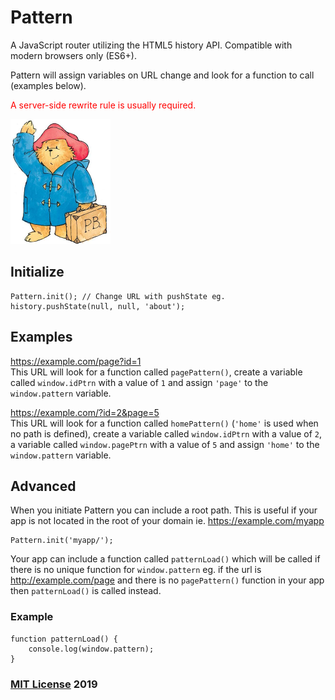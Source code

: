 # Pattern

A JavaScript router utilizing the HTML5 history API. Compatible with modern browsers only (ES6+).

Pattern will assign variables on URL change and look for a function to call (examples below).

<span style="color: red;">A server-side rewrite rule is usually required.</span>

<img src="pattern.png" width="160" height="200">

## Initialize

```
Pattern.init(); // Change URL with pushState eg. history.pushState(null, null, 'about');
```

## Examples

https://example.com/page?id=1  
This URL will look for a function called ```pagePattern()```, create a variable called ```window.idPtrn``` with a value of ```1``` and assign ```'page'``` to the ```window.pattern``` variable.

https://example.com/?id=2&page=5  
This URL will look for a function called ```homePattern()``` (```'home'``` is used when no path is defined), create a variable called ```window.idPtrn``` with a value of ```2```, a variable called ```window.pagePtrn``` with a value of ```5``` and assign ```'home'``` to the ```window.pattern``` variable.

## Advanced

When you initiate Pattern you can include a root path. This is useful if your app is not located in the root of your domain ie. https://example.com/myapp

```
Pattern.init('myapp/');
```

Your app can include a function called ```patternLoad()``` which will be called if there is no unique function for ```window.pattern``` eg. if the url is http://example.com/page and there is no ```pagePattern()``` function in your app then ```patternLoad()``` is called instead.

### Example

```
function patternLoad() {
    console.log(window.pattern);
}
```

### [MIT License](https://en.wikipedia.org/wiki/MIT_License) 2019